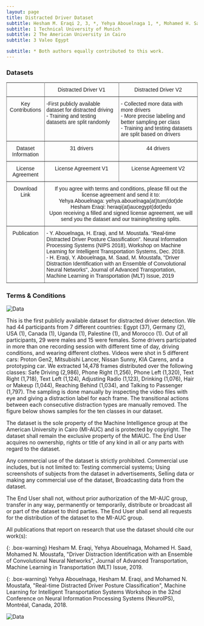 ```yaml
---
layout: page
title: Distracted Driver Dataset
subtitle: Hesham M. Eraqi 2, 3, *, Yehya Abouelnaga 1, *, Mohamed H. Saad 3, Mohamed N. Moustafa 2
subtitle: 1 Technical University of Munich
subtitle: 2 The American University in Cairo
subtitle: 3 Valeo Egypt

subtitle: * Both authors equally contributed to this work.
---
```


### Datasets

<style type="text/css">
.tg  {border-collapse:collapse;border-spacing:0;}
.tg td{font-family:Arial, sans-serif;font-size:14px;padding:10px 5px;border-style:solid;border-width:1px;overflow:hidden;word-break:normal;border-color:black;}
.tg th{font-family:Arial, sans-serif;font-size:14px;font-weight:normal;padding:10px 5px;border-style:solid;border-width:1px;overflow:hidden;word-break:normal;border-color:black;}
.tg .tg-c3ow{border-color:inherit;text-align:center;vertical-align:top}
.tg .tg-0pky{border-color:inherit;text-align:left;vertical-align:top}
</style>
<table class="tg">
  <tr>
    <th class="tg-c3ow"></th>
    <th class="tg-c3ow">Distracted Driver V1</th>
    <th class="tg-c3ow">Distracted Driver V2</th>
  </tr>
  <tr>
    <td class="tg-c3ow">Key Contributions</td>
    <td class="tg-0pky">-First publicly available dataset for distracted driving<br>- Training and testing datasets are split randomly</td>
    <td class="tg-0pky">- Collected more data with more drivers<br>- More precise labeling and better sampling per class<br>- Training and testing datasets are split based on drivers</td>
  </tr>
  <tr>
    <td class="tg-c3ow">Dataset Information</td>
    <td class="tg-c3ow">31 drivers</td>
    <td class="tg-c3ow">44 drivers</td>
  </tr>
  <tr>
    <td class="tg-c3ow">License Agreement</td>
    <td class="tg-c3ow">License Agreement V1</td>
    <td class="tg-c3ow">License Agreement V2</td>
  </tr>
  <tr>
    <td class="tg-c3ow">Download Link</td>
    <td class="tg-c3ow" colspan="2">If you agree with terms and conditions, please fill out the license agreement and send it to:<br>Yehya Abouelnaga: yehya.abouelnaga(at)tum(dot)de<br>Hesham Eraqi: heraqi(at)aucegypt(dot)edu<br>Upon receiving a filled and signed license agreement, we will send you the dataset and our training/testing splits.</td>
  </tr>
  <tr>
    <td class="tg-c3ow">Publication</td>
    <td class="tg-0pky" colspan="2">- Y. Abouelnaga, H. Eraqi, and M. Moustafa. "Real-time Distracted Driver Posture Classification". Neural Information Processing Systems (NIPS 2018), Workshop on Machine Learning for Intelligent Transportation Systems, Dec. 2018.<br>- H. Eraqi, Y. Abouelnaga, M. Saad, M. Moustafa, "Driver Distraction Identification with an Ensemble of Convolutional Neural Networks", Journal of Advanced Transportation, Machine Learning in Transportation (MLT) Issue, 2019</td>
  </tr>
</table>


### Terms & Conditions



![Data](https://heshameraqi.github.io/data/auc.distracted.driver.dataset/Data.png)

This is the first publicly available dataset for distracted driver detection. We had 44 participants from 7 different countries: Egypt (37), Germany (2), USA (1), Canada (1), Uganda (1), Palestine (1), and Morocco (1). Out of all participants, 29 were males and 15 were females. Some drivers participated in more than one recording session with different time of day, driving conditions, and wearing different clothes.
Videos were shot in 5 different cars: Proton Gen2, Mitsubishi Lancer, Nissan Sunny, KIA Carens, and a prototyping car. We extracted 14,478 frames distributed over the following classes: Safe Driving (2,986), Phone Right (1,256), Phone Left (1,320), Text Right (1,718), Text Left (1,124), Adjusting Radio (1,123), Drinking (1,076), Hair or Makeup (1,044), Reaching Behind (1,034), and Talking to Passenger (1,797). The sampling is done manually by inspecting the video files with eye and giving a distraction label for each frame. The transitional actions between each consecutive distraction types are manually removed. The figure below shows samples for the ten classes in our dataset.

The dataset is the sole property of the Machine Intelligence group at the American University in Cairo (MI-AUC) and is protected by copyright. The dataset shall remain the exclusive property of the MIAUC. The End User acquires no ownership, rights or title of any kind in all or any parts with regard to the dataset.

Any commercial use of the dataset is strictly prohibited. Commercial use includes, but is not limited to: Testing commercial systems; Using screenshots of subjects from the dataset in advertisements, Selling data or making any commercial use of the dataset, Broadcasting data from the dataset.

The End User shall not, without prior authorization of the MI-AUC group, transfer in any way, permanently or temporarily, distribute or broadcast all or part of the dataset to third parties. The End User shall send all requests for the distribution of the dataset to the MI-AUC group.

All publications that report on research that use the dataset should cite our work(s): 

{: .box-warning}
Hesham M. Eraqi, Yehya Abouelnaga, Mohamed H. Saad, Mohamed N. Moustafa, "Driver Distraction Identification with an Ensemble of Convolutional Neural Networks", Journal of Advanced Transportation, Machine Learning in Transportation (MLT) Issue, 2019.

{: .box-warning}
Yehya Abouelnaga, Hesham M. Eraqi, and Mohamed N. Moustafa, "Real-time Distracted Driver Posture Classification", Machine Learning for Intelligent Transportation Systems Workshop in the 32nd Conference on Neural Information Processing Systems (NeuroIPS), Montréal, Canada, 2018.

![Data](https://heshameraqi.github.io/data/auc.distracted.driver.dataset/System.png)
